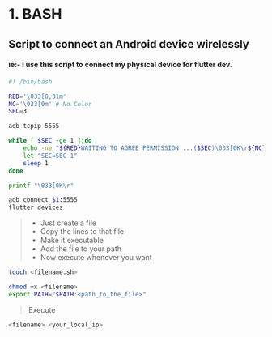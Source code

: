 # 1. BASH
## Script to connect an Android device wirelessly
#### ie:- I use this script to connect my physical device for flutter dev.
```sh
#! /bin/bash

RED='\033[0;31m'
NC='\033[0m' # No Color
SEC=3

adb tcpip 5555

while [ $SEC -ge 1 ];do
    echo -ne "${RED}WAITING TO AGREE PERMISSION ...($SEC)\033[0K\r${NC}"
    let "SEC=SEC-1"
    sleep 1
done

printf "\033[0K\r"

adb connect $1:5555
flutter devices


```
> - Just create a file<br>
> - Copy the lines to that file<br>
> - Make it executable<br>
> - Add the file to your path<br>
> - Now execute whenever you want<br>


```sh
touch <filename.sh>
```
```sh
chmod +x <filename>
export PATH="$PATH:<path_to_the_file>"
```
> Execute
``` sh
<filename> <your_local_ip>
```
